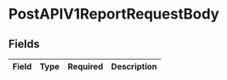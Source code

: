 # PostAPIV1ReportRequestBody


## Fields

| Field       | Type        | Required    | Description |
| ----------- | ----------- | ----------- | ----------- |